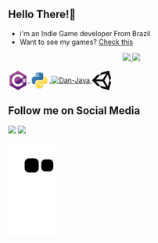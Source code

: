 ##   Hello There!👋
- i'm an Indie Game developer From Brazil
- Want to see my games? [Check this](https://daniel-leal.itch.io/)

<!--- Github Stats --->
<div align="center">
  <a href="https://github.com/Daniel-leal-lima">
  <img height="180em" src="https://github-readme-stats.vercel.app/api?username=Daniel-leal-lima&show_icons=true&theme=dark&include_all_commits=true&count_private=true"/>
  <img height="180em" src="https://github-readme-stats.vercel.app/api/top-langs/?username=Daniel-leal-lima&layout=compact&langs_count=7&theme=dark"/>
</div>

<div style="display: inline_block"><br>
  <img align="center" alt="Dan-Csharp" height="40" width="40" src="https://raw.githubusercontent.com/devicons/devicon/master/icons/csharp/csharp-original.svg"/>
  <img align="center" alt="Dan-Python" height="40" width="40" src="https://raw.githubusercontent.com/devicons/devicon/master/icons/python/python-original.svg"/>
  <img align="center" alt="Dan-Java" height="40" width="40" src="https://cdn.jsdelivr.net/gh/devicons/devicon/icons/java/java-plain-wordmark.svg"/>
  <img align="center" alt="Dan-Unity" height="40" width="40" src="https://github.com/devicons/devicon/blob/master/icons/unity/unity-original.svg" />
   </a>
</div>

## Follow me on Social Media

<div> 
  <a href="https://instagram.com/ihrapaze" target="_blank"><img src="https://img.shields.io/badge/-Instagram-%23E4405F?style=for-the-badge&logo=instagram&logoColor=white" target="_blank"></a>
  <a href="https://www.linkedin.com/in/[rafaella-ballerini-45875016a](https://www.linkedin.com/in/daniel-leal-lima/)" target="_blank"><img src="https://img.shields.io/badge/-LinkedIn-%230077B5?style=for-the-badge&logo=linkedin&logoColor=white" target="_blank"></a> 
  
  ![Snake animation](https://github.com/Daniel-leal-lima/Daniel-leal-lima/blob/output/github-contribution-grid-snake.svg)
 
</div> 
